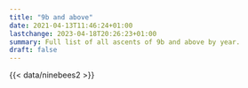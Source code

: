 ```yaml
---
title: "9b and above"
date: 2021-04-13T11:46:24+01:00
lastchange: 2023-04-18T20:26:23+01:00
summary: Full list of all ascents of 9b and above by year.
draft: false
---
```


{{< data/ninebees2 >}}